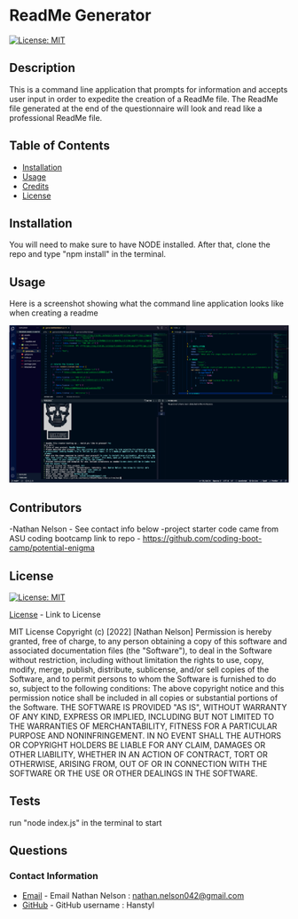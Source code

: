 # ReadMe Generator
  
  [![License: MIT](https://img.shields.io/badge/License-MIT-yellow.svg)](https://opensource.org/licenses/MIT)
    
  ## Description

  This is a command line application that prompts for information and accepts user input in order to expedite the creation of a ReadMe file. The ReadMe file generated at the end of the questionnaire will look and read like a professional ReadMe file.

  ## Table of Contents

  * [Installation](#installation)
  * [Usage](#usage)
  * [Credits](#credits)
  * [License](#license)

  ## Installation

  You will need to make sure to have NODE installed. After that, clone the repo and type "npm install" in the terminal. 

  ## Usage

  Here is a screenshot showing what the command line application looks like when creating a readme

  ![alt text](assets/images/screenshot.png)

  ## Contributors

  -Nathan Nelson - See contact info below 
  -project starter code came from ASU coding bootcamp link to repo - https://github.com/coding-boot-camp/potential-enigma

  ## License

  [![License: MIT](https://img.shields.io/badge/License-MIT-yellow.svg)](https://opensource.org/licenses/MIT)

  [License](https://opensource.org/licenses/MIT) - Link to License

  
MIT License
Copyright (c) [2022] [Nathan Nelson]
Permission is hereby granted, free of charge, to any person obtaining a copy
of this software and associated documentation files (the "Software"), to deal
in the Software without restriction, including without limitation the rights
to use, copy, modify, merge, publish, distribute, sublicense, and/or sell
copies of the Software, and to permit persons to whom the Software is
furnished to do so, subject to the following conditions:
The above copyright notice and this permission notice shall be included in all
copies or substantial portions of the Software.
THE SOFTWARE IS PROVIDED "AS IS", WITHOUT WARRANTY OF ANY KIND, EXPRESS OR
IMPLIED, INCLUDING BUT NOT LIMITED TO THE WARRANTIES OF MERCHANTABILITY,
FITNESS FOR A PARTICULAR PURPOSE AND NONINFRINGEMENT. IN NO EVENT SHALL THE
AUTHORS OR COPYRIGHT HOLDERS BE LIABLE FOR ANY CLAIM, DAMAGES OR OTHER
LIABILITY, WHETHER IN AN ACTION OF CONTRACT, TORT OR OTHERWISE, ARISING FROM,
OUT OF OR IN CONNECTION WITH THE SOFTWARE OR THE USE OR OTHER DEALINGS IN THE
SOFTWARE.


  ## Tests

  run "node index.js" in the terminal to start

  ## Questions
  ### Contact Information
* [Email](mailto:nathan.nelson042@gmail.com) - Email Nathan Nelson : nathan.nelson042@gmail.com
* [GitHub](https://github.com/Hanstyl) - GitHub username : Hanstyl
